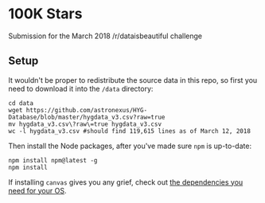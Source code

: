 # 100K Stars

Submission for the March 2018 /r/dataisbeautiful challenge

## Setup

It wouldn't be proper to redistribute the source data in this repo, so first you need to download it into the `/data` directory:

	cd data
	wget https://github.com/astronexus/HYG-Database/blob/master/hygdata_v3.csv?raw=true
	mv hygdata_v3.csv\?raw\=true hygdata_v3.csv
	wc -l hygdata_v3.csv #should find 119,615 lines as of March 12, 2018

Then install the Node packages, after you've made sure `npm` is up-to-date:

	npm install npm@latest -g
	npm install

If installing `canvas` gives you any grief, check out [the dependencies you need for your OS](https://github.com/Automattic/node-canvas#compiling).
